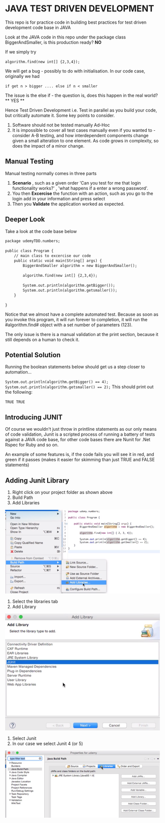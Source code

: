 # JAVA TEST DRIVEN DEVELOPMENT

This repo is for practice code in building best practices for test driven development code base in JAVA

Look at the JAVA code in this repo under the package class BiggerAndSmaller, is this production ready? **NO**

If we simply try 

`algorithm.find(new int[] {2,3,4});`

We will get a bug - possibly to do with initialisation. In our code case, originally we had 

` if get n > bigger .... else if n < smaller `

The issue is the else if - the question is, does this happen in the real world? ** YES ** 

Hence Test Driven Development i.e. Test in parallel as you build your code, but critically automate it. Some key points to consider. 

1. Software should not be tested manually Ad-Hoc
2. It is impossible to cover all test cases manually even if you wanted to - consider A-B testing, and how interdependent components change given a small alteration to one element. As code grows in complexity, so does the impact of a minor change. 


## Manual Testing 

Manual testing normally comes in three parts 

1. **Scenario** , such as a given order 'Can you test for me that login functionality works?' , 'what happens if a enter a wrong password'. 
2. You then **Excercise** the function with an action, such as you go to the login add in your information and press select
3. Then you **Validate** the application worked as expected. 

## Deeper Look 

Take a look at the code base below 

```
package udemyTDD.numbers;

public class Program {
	// main class to excercise our code
	public static void main(String[] args) {
		BiggerAndSmaller algorithm = new BiggerAndSmaller();
		
		algorithm.find(new int[] {2,3,4});
		
		System.out.println(algorithm.getBigger());
		System.out.println(algorithm.getsmaller());
	}

}

```

Notice that we almost have a complete automated test. Because as soon as you invoke this program, it will run forever to completion, it will run the #algorithm.find# object with a set number of parameters (123). 

The only issue is there is a manual validation at the print section, because it still depends on a human to check it. 

## Potential Solution 

Running the boolean statements below should get us a step closer to automation...

`
System.out.println(algorithm.getBigger() == 4);  
System.out.println(algorithm.getsmaller() == 2);
`
This should print out the following: 

`
TRUE
TRUE
`


## Introducing JUNIT

Of course we wouldn't just throw in printline statements as our only means of code validation, Junit is a scripted process of running a battery of tests against a JAVA code base, for other code bases there are Nunit for .Net Rspec for Ruby and so on. 

An example of some features is, if the code fails you will see it in red, and green if it passes (makes it easier for skimming than just TRUE and FALSE statements)


## Adding Junit Library


1. Right click on your project folder as shown above
2. Build Path
3. Add Libraries 
 

![alt text](images/javalib.png "Java Library")

1. Select the libraries tab
2. Add Library
 

![alt text](images/addlib.png "Java Library")

1. Select Junit
2. In our case we select Junit  4   (or 5)


![alt text](images/junit.png "Java Library")

